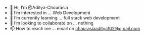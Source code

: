 - 👋 Hi, I’m @Aditya-Chourasia
- 👀 I’m interested in ... Web Development
- 🌱 I’m currently learning ... full stack web development
- 💞️ I’m looking to collaborate on ... nothing
- 📫 How to reach me ... email on chaurasiaaditya102@gmail.com

<!---
Aditya-Chourasia/Aditya-Chourasia is a ✨ special ✨ repository because its `README.md` (this file) appears on your GitHub profile.
You can click the Preview link to take a look at your changes.
--->
